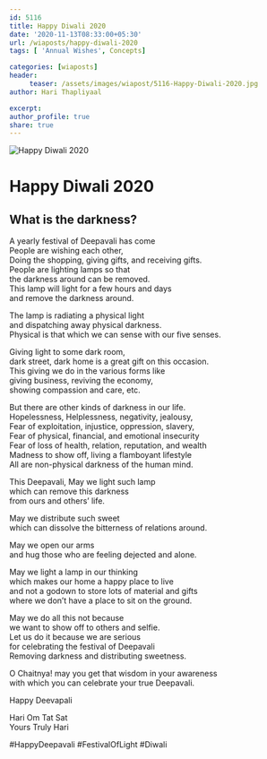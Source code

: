 ```yaml
--- 
id: 5116 
title: Happy Diwali 2020
date: '2020-11-13T08:33:00+05:30'
url: /wiaposts/happy-diwali-2020
tags: [ 'Annual Wishes', Concepts]

categories: [wiaposts] 
header:
     teaser: /assets/images/wiapost/5116-Happy-Diwali-2020.jpg
author: Hari Thapliyaal 

excerpt:  
author_profile: true 
share: true 
---
```


![Happy Diwali 2020](/assets/images/wiapost/5116-Happy-Diwali-2020.jpg)     
   
# Happy Diwali 2020

## What is the darkness?
   
A yearly festival of Deepavali has come  
People are wishing each other,  
Doing the shopping, giving gifts, and receiving gifts.  
People are lighting lamps so that  
the darkness around can be removed.  
This lamp will light for a few hours and days  
and remove the darkness around.

The lamp is radiating a physical light  
and dispatching away physical darkness.  
Physical is that which we can sense with our five senses.

Giving light to some dark room,  
dark street, dark home is a great gift on this occasion.  
This giving we do in the various forms like  
giving business, reviving the economy,  
showing compassion and care, etc.

But there are other kinds of darkness in our life.  
Hopelessness, Helplessness, negativity, jealousy,  
Fear of exploitation, injustice, oppression, slavery,  
Fear of physical, financial, and emotional insecurity  
Fear of loss of health, relation, reputation, and wealth  
Madness to show off, living a flamboyant lifestyle  
All are non-physical darkness of the human mind.

This Deepavali, May we light such lamp  
which can remove this darkness  
from ours and others’ life.

May we distribute such sweet  
which can dissolve the bitterness of relations around.

May we open our arms  
and hug those who are feeling dejected and alone.

May we light a lamp in our thinking  
which makes our home a happy place to live  
and not a godown to store lots of material and gifts  
where we don’t have a place to sit on the ground.

May we do all this not because  
we want to show off to others and selfie.  
Let us do it because we are serious  
for celebrating the festival of Deepavali  
Removing darkness and distributing sweetness.

O Chaitnya! may you get that wisdom in your awareness  
with which you can celebrate your true Deepavali.

Happy Deevapali

Hari Om Tat Sat  
Yours Truly Hari

#HappyDeepavali #FestivalOfLight #Diwali


